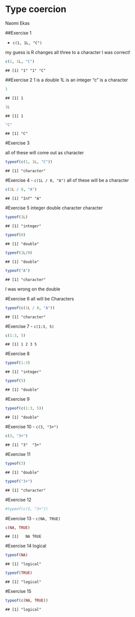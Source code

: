 Type coercion
================
Naomi Ekas

\##Exercise 1

-   `c(1, 1L, "C")`

my guess is R changes all three to a character I was correct!

``` r
c(1, 1L, "C")
```

    ## [1] "1" "1" "C"

\##Exercise 2 1 is a double 1L is an integer “c” is a character

``` r
1
```

    ## [1] 1

``` r
1L
```

    ## [1] 1

``` r
"C"
```

    ## [1] "C"

\#Exercise 3

all of these will come out as character

``` r
typeof(c(1, 1L, "C"))
```

    ## [1] "character"

\#Exercise 4 - `c(1L / 0, "A")` all of these will be a character

``` r
c(1L / 0, "A")
```

    ## [1] "Inf" "A"

\#Exercise 5 integer double character character

``` r
typeof(1L)
```

    ## [1] "integer"

``` r
typeof(0)
```

    ## [1] "double"

``` r
typeof(1L/0)
```

    ## [1] "double"

``` r
typeof("A")
```

    ## [1] "character"

I was wrong on the double

\#Exercise 6 all will be Characters

``` r
typeof(c(1L / 0, "A"))
```

    ## [1] "character"

\#Exercise 7 - `c(1:3, 5)`

``` r
c(1:3, 5)
```

    ## [1] 1 2 3 5

\#Exercise 8

``` r
typeof(1:3)
```

    ## [1] "integer"

``` r
typeof(5)
```

    ## [1] "double"

\#Exercise 9

``` r
typeof(c(1:3, 5))
```

    ## [1] "double"

\#Exercise 10 - `c(3, "3+")`

``` r
c(3, "3+")
```

    ## [1] "3"  "3+"

\#Exercise 11

``` r
typeof(3)
```

    ## [1] "double"

``` r
typeof("3+")
```

    ## [1] "character"

\#Exercise 12

``` r
#typeof(c(3, "3+"))
```

\#Exercise 13 - `c(NA, TRUE)`

``` r
c(NA, TRUE)
```

    ## [1]   NA TRUE

\#Exercise 14 logical

``` r
typeof(NA)
```

    ## [1] "logical"

``` r
typeof(TRUE)
```

    ## [1] "logical"

\#Exercise 15

``` r
typeof(c(NA, TRUE))
```

    ## [1] "logical"

